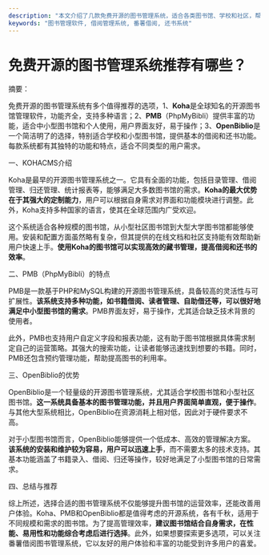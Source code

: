 ```yaml
---
description: "本文介绍了几款免费开源的图书管理系统，适合各类图书馆、学校和社区，帮助提升借阅效率和书籍管理。详细阐述了每款系统的特点和适用场景。"
keywords: "图书管理软件, 借阅管理系统, 番薯借阅, 还书系统"
---
```

# 免费开源的图书管理系统推荐有哪些？

摘要：

免费开源的图书管理系统有多个值得推荐的选项，1、**Koha**是全球知名的开源图书馆管理软件，功能齐全，支持多种语言；2、**PMB**（PhpMyBibli）提供丰富的功能，适合中小型图书馆和个人使用，用户界面友好，易于操作；3、**OpenBiblio**是一个简洁明了的选择，特别适合学校和小型图书馆，提供基本的借阅和还书功能。每款系统都有其独特的功能和特点，适合不同类型的用户需求。

一、KOHACMS介绍

Koha是最早的开源图书管理系统之一。它具有全面的功能，包括目录管理、借阅管理、归还管理、统计报表等，能够满足大多数图书馆的需求。**Koha的最大优势在于其强大的定制能力**，用户可以根据自身需求对界面和功能模块进行调整。此外，Koha支持多种国家的语言，使其在全球范围内广受欢迎。

这个系统适合各种规模的图书馆，从小型社区图书馆到大型大学图书馆都能够使用。安装和配置方面虽然略有复杂，但其提供的在线文档和社区支持能有效帮助新用户快速上手。**使用Koha的图书馆可以实现高效的藏书管理，提高借阅和还书的效率**。

二、PMB（PhpMyBibli）的特点

PMB是一款基于PHP和MySQL构建的开源图书管理系统，具备较高的灵活性与可扩展性。**该系统支持多种功能，如书籍借阅、读者管理、自助借还等，可以很好地满足中小型图书馆的需求**。PMB界面友好，易于操作，尤其适合缺乏技术背景的使用者。

此外，PMB也支持用户自定义字段和报表功能，这有助于图书馆根据具体需求制定自己的运营策略。其强大的搜索功能，让读者能够迅速找到想要的书籍。同时，PMB还包含预约管理功能，帮助提高图书的利用率。

三、OpenBiblio的优势

OpenBiblio是一个轻量级的开源图书管理系统，尤其适合学校图书馆和小型社区图书馆。**这一系统具备基本的图书管理功能，并且用户界面简单直观，便于操作**。与其他大型系统相比，OpenBiblio在资源消耗上相对低，因此对于硬件要求不高。

对于小型图书馆而言，OpenBiblio能够提供一个低成本、高效的管理解决方案。**该系统的安装和维护较为容易，用户可以迅速上手**，而不需要太多的技术支持。其基本功能涵盖了书籍录入、借阅、归还等操作，较好地满足了小型图书馆的日常需求。

四、总结与推荐

综上所述，选择合适的图书管理系统不仅能够提升图书馆的运营效率，还能改善用户体验。Koha、PMB和OpenBiblio都是值得考虑的开源系统，各有千秋，适用于不同规模和需求的图书馆。为了提高管理效率，**建议图书馆结合自身需求，在性能、易用性和功能综合考虑后进行选择**。此外，如果想要探索更多选项，可以关注番薯借阅图书管理系统，它以友好的用户体验和丰富的功能受到许多用户的喜爱。
